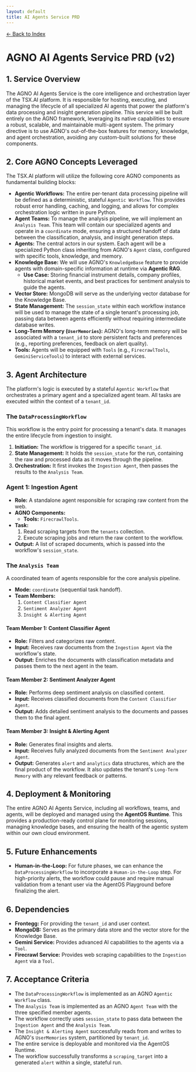 ```yaml
---
layout: default
title: AI Agents Service PRD
---
```


[← Back to Index](index.html)

# AGNO AI Agents Service PRD (v2)

## 1. Service Overview

The AGNO AI Agents Service is the core intelligence and orchestration layer of the TSX.AI platform. It is responsible for hosting, executing, and managing the lifecycle of all specialized AI agents that power the platform's data processing and insight generation pipeline. This service will be built entirely on the AGNO framework, leveraging its native capabilities to ensure a robust, scalable, and maintainable multi-agent system. The primary directive is to use AGNO's out-of-the-box features for memory, knowledge, and agent orchestration, avoiding any custom-built solutions for these components.

## 2. Core AGNO Concepts Leveraged

The TSX.AI platform will utilize the following core AGNO components as fundamental building blocks:

*   **Agentic Workflows:** The entire per-tenant data processing pipeline will be defined as a deterministic, stateful `Agentic Workflow`. This provides robust error handling, caching, and logging, and allows for complex orchestration logic written in pure Python.
*   **Agent Teams:** To manage the analysis pipeline, we will implement an `Analysis Team`. This team will contain our specialized agents and operate in a `coordinate` mode, ensuring a structured handoff of data between the classification, analysis, and insight generation steps.
*   **Agents:** The central actors in our system. Each agent will be a specialized Python class inheriting from AGNO's `Agent` class, configured with specific tools, knowledge, and memory.
*   **Knowledge Base:** We will use AGNO's `KnowledgeBase` feature to provide agents with domain-specific information at runtime via **Agentic RAG**.
    *   **Use Case:** Storing financial instrument details, company profiles, historical market events, and best practices for sentiment analysis to guide the agents.
*   **Vector Store:** MongoDB will serve as the underlying vector database for the Knowledge Base.
*   **State Management:** The `session_state` within each workflow instance will be used to manage the state of a single tenant's processing job, passing data between agents efficiently without requiring intermediate database writes.
*   **Long-Term Memory (`UserMemories`):** AGNO's long-term memory will be associated with a `tenant_id` to store persistent facts and preferences (e.g., reporting preferences, feedback on alert quality).
*   **Tools:** Agents will be equipped with `Tools` (e.g., `FirecrawlTools`, `GeminiServiceTools`) to interact with external services.

## 3. Agent Architecture

The platform's logic is executed by a stateful `Agentic Workflow` that orchestrates a primary agent and a specialized agent team. All tasks are executed within the context of a `tenant_id`.

### The `DataProcessingWorkflow`
This workflow is the entry point for processing a tenant's data. It manages the entire lifecycle from ingestion to insight.

1.  **Initiation:** The workflow is triggered for a specific `tenant_id`.
2.  **State Management:** It holds the `session_state` for the run, containing the raw and processed data as it moves through the pipeline.
3.  **Orchestration:** It first invokes the `Ingestion Agent`, then passes the results to the `Analysis Team`.

### Agent 1: Ingestion Agent
*   **Role:** A standalone agent responsible for scraping raw content from the web.
*   **AGNO Components:**
    *   **Tools:** `FirecrawlTools`.
*   **Task:**
    1.  Read scraping targets from the `tenants` collection.
    2.  Execute scraping jobs and return the raw content to the workflow.
*   **Output:** A list of scraped documents, which is passed into the workflow's `session_state`.

### The `Analysis Team`
A coordinated team of agents responsible for the core analysis pipeline.
*   **Mode:** `coordinate` (sequential task handoff).
*   **Team Members:**
    1.  `Content Classifier Agent`
    2.  `Sentiment Analyzer Agent`
    3.  `Insight & Alerting Agent`

#### Team Member 1: Content Classifier Agent
*   **Role:** Filters and categorizes raw content.
*   **Input:** Receives raw documents from the `Ingestion Agent` via the workflow's state.
*   **Output:** Enriches the documents with classification metadata and passes them to the next agent in the team.

#### Team Member 2: Sentiment Analyzer Agent
*   **Role:** Performs deep sentiment analysis on classified content.
*   **Input:** Receives classified documents from the `Content Classifier Agent`.
*   **Output:** Adds detailed sentiment analysis to the documents and passes them to the final agent.

#### Team Member 3: Insight & Alerting Agent
*   **Role:** Generates final insights and alerts.
*   **Input:** Receives fully analyzed documents from the `Sentiment Analyzer Agent`.
*   **Output:** Generates `alert` and `analytics` data structures, which are the final product of the workflow. It also updates the tenant's `Long-Term Memory` with any relevant feedback or patterns.

## 4. Deployment & Monitoring

The entire AGNO AI Agents Service, including all workflows, teams, and agents, will be deployed and managed using the **AgentOS Runtime**. This provides a production-ready control plane for monitoring sessions, managing knowledge bases, and ensuring the health of the agentic system within our own cloud environment.

## 5. Future Enhancements

*   **Human-in-the-Loop:** For future phases, we can enhance the `DataProcessingWorkflow` to incorporate a `Human-in-the-Loop` step. For high-priority alerts, the workflow could pause and require manual validation from a tenant user via the AgentOS Playground before finalizing the alert.

## 6. Dependencies

*   **Frontegg:** For providing the `tenant_id` and user context.
*   **MongoDB:** Serves as the primary data store and the vector store for the Knowledge Base.
*   **Gemini Service:** Provides advanced AI capabilities to the agents via a `Tool`.
*   **Firecrawl Service:** Provides web scraping capabilities to the `Ingestion Agent` via a `Tool`.

## 7. Acceptance Criteria

*   The `DataProcessingWorkflow` is implemented as an AGNO `Agentic Workflow` class.
*   The `Analysis Team` is implemented as an AGNO `Agent Team` with the three specified member agents.
*   The workflow correctly uses `session_state` to pass data between the `Ingestion Agent` and the `Analysis Team`.
*   The `Insight & Alerting Agent` successfully reads from and writes to AGNO's `UserMemories` system, partitioned by `tenant_id`.
*   The entire service is deployable and monitored via the AgentOS Runtime.
*   The workflow successfully transforms a `scraping_target` into a generated `alert` within a single, stateful run.

